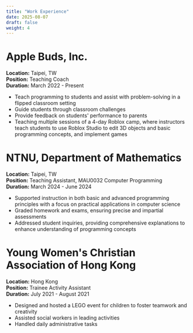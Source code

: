 ```yaml
---
title: "Work Experience"
date: 2025-08-07
draft: false
weight: 4
---
```


# Apple Buds, Inc.
**Location:** Taipei, TW  
**Position:** Teaching Coach  
**Duration:** March 2022 - Present

- Teach programming to students and assist with problem-solving in a flipped classroom setting
- Guide students through classroom challenges
- Provide feedback on students' performance to parents
- Teaching multiple sessions of a 4-day Roblox camp, where instructors teach students to use Roblox Studio to edit 3D objects and basic programming concepts, and implement games

# NTNU, Department of Mathematics
**Location:** Taipei, TW  
**Position:** Teaching Assistant, MAU0032 Computer Programming  
**Duration:** March 2024 - June 2024

- Supported instruction in both basic and advanced programming principles with a focus on practical applications in computer science
- Graded homework and exams, ensuring precise and impartial assessments
- Addressed student inquiries, providing comprehensive explanations to enhance understanding of programming concepts

# Young Women's Christian Association of Hong Kong
**Location:** Hong Kong  
**Position:** Trainee Activity Assistant  
**Duration:** July 2021 - August 2021

- Designed and hosted a LEGO event for children to foster teamwork and creativity
- Assisted social workers in leading activities
- Handled daily administrative tasks